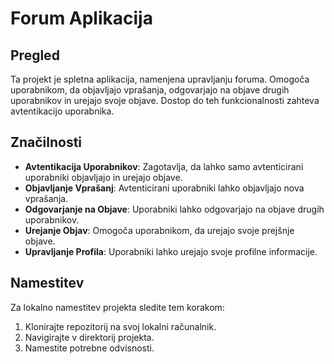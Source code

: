 # Forum Aplikacija

## Pregled

Ta projekt je spletna aplikacija, namenjena upravljanju foruma. Omogoča uporabnikom, da objavljajo vprašanja, odgovarjajo na objave drugih uporabnikov in urejajo svoje objave. Dostop do teh funkcionalnosti zahteva avtentikacijo uporabnika.

## Značilnosti

- **Avtentikacija Uporabnikov**: Zagotavlja, da lahko samo avtenticirani uporabniki objavljajo in urejajo objave.
- **Objavljanje Vprašanj**: Avtenticirani uporabniki lahko objavljajo nova vprašanja.
- **Odgovarjanje na Objave**: Uporabniki lahko odgovarjajo na objave drugih uporabnikov.
- **Urejanje Objav**: Omogoča uporabnikom, da urejajo svoje prejšnje objave.
- **Upravljanje Profila**: Uporabniki lahko urejajo svoje profilne informacije.

## Namestitev

Za lokalno namestitev projekta sledite tem korakom:

1. Klonirajte repozitorij na svoj lokalni računalnik.
2. Navigirajte v direktorij projekta.
3. Namestite potrebne odvisnosti.
